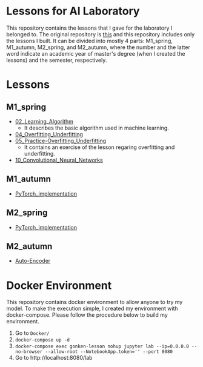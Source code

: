 # Lessons for AI Laboratory
This repository contains the lessons that I gave for the laboratory I belonged to. The original repository is [this](https://github.com/shinshoji01/gonken-lesson) and this repository includes only the lessons I built. It can be divided into mostly 4 parts: M1_spring, M1_autumn, M2_spring, and M2_autumn, where the number and the latter word indicate an academic year of master's degree (when I created the lessons) and the semester, respectively.  

# Lessons

## M1_spring
- [02_Learning_Algorithm](https://github.com/shinshoji01/GonKen-Lesson_Sho/tree/main/M1_spring/02_Learning_Algorithm)
  - It describes the basic algorithm used in machine learning.
- [04_Overfitting_Underfitting](https://github.com/shinshoji01/GonKen-Lesson_Sho/tree/main/M1_spring/04_Overfitting_Underfitting)
- [05_Practice-Overfitting_Underfitting](https://github.com/shinshoji01/GonKen-Lesson_Sho/tree/main/M1_spring/05_Practice-Overfitting_Underfitting)
  - It contains an exercise of the lesson regaring overfitting and underfitting.
- [10_Convolutional_Neural_Networks](https://github.com/shinshoji01/GonKen-Lesson_Sho/tree/main/M1_spring/10_Convolutional_Neural_Networks)

## M1_autumn
- [PyTorch_implementation](https://github.com/shinshoji01/GonKen-Lesson_Sho/tree/main/M1_autumn/PyTorch_implementation)

## M2_spring
- [PyTorch_implementation](https://github.com/shinshoji01/GonKen-Lesson_Sho/tree/main/M2_spring/PyTorch_implementation)

## M2_autumn
- [Auto-Encoder](https://github.com/shinshoji01/GonKen-Lesson_Sho/tree/main/M2_autumn/Auto-Encoder)

# Docker Environment
This repository contains docker environment to allow anyone to try my model. To make the execution simple, I created my environment with docker-compose. Please follow the procedure below to build my environment.

1. Go to `Docker/`
2. `docker-compose up -d`
3. `docker-compose exec gonken-lesson nohup jupyter lab --ip=0.0.0.0 --no-browser --allow-root --NotebookApp.token='' --port 8080`
4. Go to http://localhost:8080/lab
